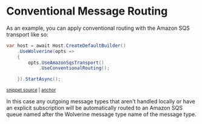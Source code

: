 # Conventional Message Routing

As an example, you can apply conventional routing with the Amazon SQS transport like so:

<!-- snippet: sample_using_conventional_sqs_routing -->
<a id='snippet-sample_using_conventional_sqs_routing'></a>
```cs
var host = await Host.CreateDefaultBuilder()
    .UseWolverine(opts =>
    {
        opts.UseAmazonSqsTransport()
            .UseConventionalRouting();

    }).StartAsync();
```
<sup><a href='https://github.com/JasperFx/wolverine/blob/main/src/Transports/AWS/Wolverine.AmazonSqs.Tests/Samples/Bootstrapping.cs#L162-L172' title='Snippet source file'>snippet source</a> | <a href='#snippet-sample_using_conventional_sqs_routing' title='Start of snippet'>anchor</a></sup>
<!-- endSnippet -->

In this case any outgoing message types that aren't handled locally or have an explicit subscription will be automatically routed
to an Amazon SQS queue named after the Wolverine message type name of the message type.


